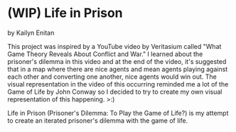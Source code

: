 # (WIP) Life in Prison
by Kailyn Enitan

This project was inspired by a YouTube video by Veritasium called "What Game Theory Reveals About Conflict and War." I learned about the prisoner's dilemma in this video and at the end of the video, it's suggested that in a map where there are nice agents and mean agents playing against each other and converting one another, nice agents would win out. The visual representation in the video of this occurring reminded me a lot of the Game of Life by John Conway so I decided to try to create my own visual representation of this happening. >:)

Life in Prison (Prisoner's Dilemma: To Play the Game of Life?) is my attempt to create an iterated prisoner's dilemma with the game of life. 
